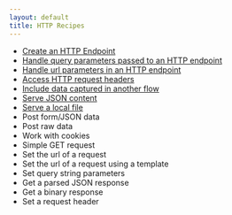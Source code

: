 ```yaml
---
layout: default
title: HTTP Recipes
---
```


- [Create an HTTP Endpoint](create-an-http-endpoint.html)
- [Handle query parameters passed to an HTTP endpoint](handle-query-parameters.html)
- [Handle url parameters in an HTTP endpoint](handle-url-parameters.html)
- [Access HTTP request headers](access-http-request-headers.html)
- [Include data captured in another flow](include-data-from-another-flow.html)
- [Serve JSON content](serve-json-content.html)
- [Serve a local file](serve-a-local-file.html)
- Post form/JSON data
- Post raw data
- Work with cookies
- Simple GET request
- Set the url of a request
- Set the url of a request using a template
- Set query string parameters
- Get a parsed JSON response
- Get a binary response
- Set a request header

